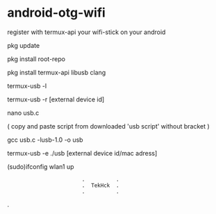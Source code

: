 # android-otg-wifi
register with termux-api your wifi-stick on your android



pkg update

pkg install root-repo

pkg install termux-api libusb clang

termux-usb -l

termux-usb -r [external device id]

nano usb.c

( copy and paste script from downloaded 'usb script' without bracket  )

gcc usb.c -lusb-1.0 -o usb

termux-usb -e ./usb [external device id/mac adress]

(sudo)ifconfig wlan1 up



                            .          .
                            .  TekHck  .
                            .          .
.
